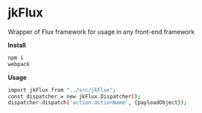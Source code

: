 # jkFlux
Wrapper of Flux framework for usage in any front-end framework

**Install**
```sh
npm i
webpack
```

**Usage**
```sh
import jkFlux from "../src/jkFlux";
const dispatcher = new jkFlux.Dispatcher();
dispatcher.dispatch('action:actionName', {payloadObject});
```